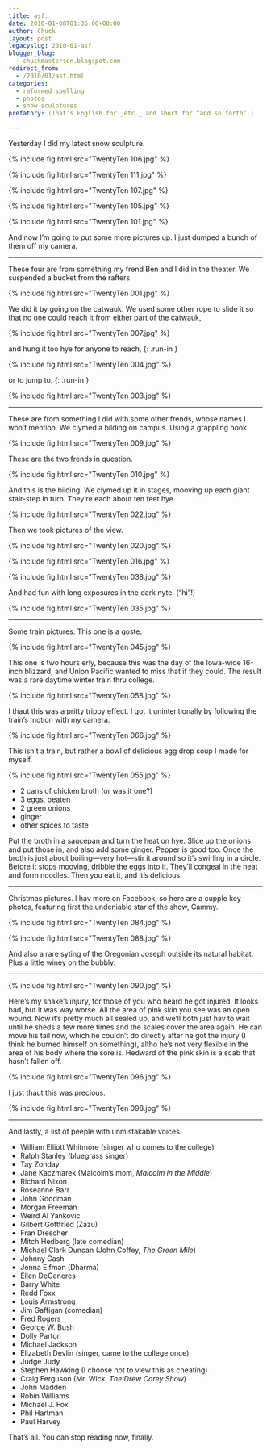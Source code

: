 ```yaml
---
title: asf.
date: 2010-01-08T01:36:00+00:00
author: Chuck
layout: post
legacyslug: 2010-01-asf
blogger_blog:
  - chuckmasterson.blogspot.com
redirect_from:
  - /2010/01/asf.html
categories:
  - reformed spelling
  - photos
  - snow sculptures
prefatory: (That’s English for _etc._ and short for “and so forth”.)

---
```


Yesterday I did my latest snow sculpture.

{% include fig.html src="TwentyTen 106.jpg" %}

{% include fig.html src="TwentyTen 111.jpg" %}

{% include fig.html src="TwentyTen 107.jpg" %}

{% include fig.html src="TwentyTen 105.jpg" %}

{% include fig.html src="TwentyTen 101.jpg" %} 

And now I’m going to put some more pictures up. I just dumped a bunch of
them off my camera.

* * * 

These four are from something my frend Ben and I did in the theater. We
suspended a bucket from the rafters.  

{% include fig.html src="TwentyTen 001.jpg" %} 

We did it by going on the catwauk. We used some other rope to slide it so that
no one could reach it from either part of the catwauk,

{% include fig.html src="TwentyTen 007.jpg" %}

and hung it too hye for anyone to reach,
{: .run-in }

{% include fig.html src="TwentyTen 004.jpg" %}

or to jump to.
{: .run-in }

{% include fig.html src="TwentyTen 003.jpg" %}

* * *

These are from something I did with some other frends, whose names I
won’t mention. We clymed a bilding on campus. Using a grappling hook.

{% include fig.html src="TwentyTen 009.jpg" %}

These are the two frends in question.

{% include fig.html src="TwentyTen 010.jpg" %}

And this is the bilding. We clymed up it in stages, mooving up each giant
stair-step in turn. They’re each about ten feet hye.  

{% include fig.html src="TwentyTen 022.jpg" %}

Then we took pictures of the view.  

{% include fig.html src="TwentyTen 020.jpg" %}

{% include fig.html src="TwentyTen 016.jpg" %}

{% include fig.html src="TwentyTen 038.jpg" %}

And had fun with long exposures in the dark nyte. (“hi”!) 

{% include fig.html src="TwentyTen 035.jpg" %} 

* * * 

Some train pictures. This one is a goste.

{% include fig.html src="TwentyTen 045.jpg" %}

This one is
two hours erly, because this was the day of the Iowa-wide 16-inch blizzard, and
Union Pacific wanted to miss that if they could. The result was a rare daytime
winter train thru college.

{% include fig.html src="TwentyTen 058.jpg" %}

I thaut this
was a pritty trippy effect. I got it unintentionally by following the
train’s motion with my camera.

{% include fig.html src="TwentyTen 066.jpg" %}

This isn’t a train, but rather a bowl of delicious egg drop soup I made
for myself.

{% include fig.html src="TwentyTen 055.jpg" %}

- 2 cans of chicken broth (or was it one?) 
- 3 eggs, beaten 
- 2 green onions 
- ginger 
- other spices to taste 

Put the broth in a saucepan and turn the heat on hye. Slice up the onions
and put those in, and also add some ginger. Pepper is good too. Once the broth
is just about boiling—very hot—stir it around so it’s swirling in a
circle. Before it stops mooving, dribble the eggs into it. They’ll
congeal in the heat and form noodles. Then you eat it, and it’s
delicious.  

* * *

Christmas pictures. I hav more on Facebook, so here are a cupple key
photos, featuring first the undeniable star of the show, Cammy.  

{% include fig.html src="TwentyTen 084.jpg" %}

{% include fig.html src="TwentyTen 088.jpg" %}

And also a rare syting of the Oregonian Joseph outside its natural habitat.
Plus a little winey on the bubbly.  

* * *

{% include fig.html src="TwentyTen 090.jpg" %} 

Here’s my snake’s injury, for those of you who heard he got
injured. It looks bad, but it was way worse. All the area of pink skin you see
was an open wound. Now it’s pretty much all sealed up, and we’ll
both just hav to wait until he sheds a few more times and the scales cover the
area again. He can move his tail now, which he couldn’t do directly after
he got the injury (I think he burned himself on something), altho he’s
not very flexible in the area of his body where the sore is. Hedward of the
pink skin is a scab that hasn’t fallen off.

{% include fig.html src="TwentyTen 096.jpg" %}

I just thaut this was precious.

{% include fig.html src="TwentyTen 098.jpg" %}

* * *

And lastly, a list of peeple with unmistakable voices.  

- William Elliott Whitmore (singer who comes to the college) 
- Ralph Stanley (bluegrass singer) 
- Tay Zonday 
- Jane Kaczmarek (Malcolm’s mom, *Malcolm in the Middle*)
- Richard Nixon 
- Roseanne Barr 
- John Goodman 
- Morgan Freeman 
- Weird Al Yankovic 
- Gilbert Gottfried (Zazu) 
- Fran Drescher 
- Mitch Hedberg (late comedian) 
- Michael Clark Duncan (John Coffey, *The Green Mile*) 
- Johnny Cash 
- Jenna Elfman (Dharma) 
- Ellen DeGeneres 
- Barry White 
- Redd Foxx 
- Louis Armstrong 
- Jim Gaffigan (comedian) 
- Fred Rogers 
- George W. Bush 
- Dolly Parton 
- Michael Jackson 
- Elizabeth Devlin (singer, came to the college once) 
- Judge Judy 
- Stephen Hawking (I choose not to view this as cheating) 
- Craig Ferguson (Mr. Wick, *The Drew Carey Show*) 
- John Madden 
- Robin Williams 
- Michael J. Fox 
- Phil Hartman 
- Paul Harvey

That’s all. You can stop reading now, finally.   
